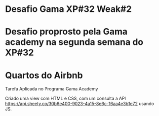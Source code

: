 # Desafio Gama XP#32 Weak#2
# Desafio proprosto pela Gama academy na segunda semana do XP#32

# Quartos do Airbnb
Tarefa Aplicada no Programa Gama Academy

Criado uma view com HTML e CSS, com um consulta a API https://api.sheety.co/30b6e400-9023-4a15-8e6c-16aa4e3b1e72 usando JS.





